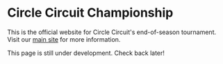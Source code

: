 # Circle Circuit Championship

This is the official website for Circle Circuit's end-of-season tournament. Visit our [main site](https://www.circlecircuit.org/) for more information.

This page is still under development. Check back later!